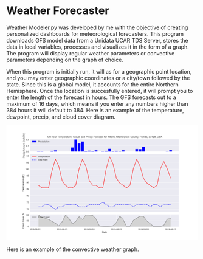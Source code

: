 # Weather Forecaster
Weather Modeler.py was developed by me with the objective of creating personalized dashboards for meteorological forecasters. This program downloads GFS model data from a Unidata UCAR TDS Server, stores the data in local variables, processes and visualizes it in the form of a graph. The program will display regular weather parameters or convective parameters depending on the graph of choice.

When this program is initially run, it will as for a geographic point location, and you may enter geographic coordinates or a city/town followed by the state. Since this is a global model, it accounts for the entire Northern Hemisphere. Once the location is succesfully entered, it will prompt you to enter the length of the forecast in hours. The GFS forecasts out to a maximum of 16 days, which means if you enter any numbers higher than 384 hours it will default to 384. Here is an example of the temperature, dewpoint, precip, and cloud cover diagram. 

![](images/git.png)

Here is an example of the convective weather graph.
